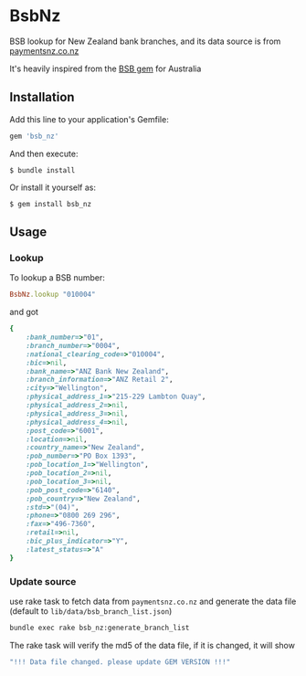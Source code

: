 # BsbNz

BSB lookup for New Zealand bank branches, and its data source is from [paymentsnz.co.nz](https://www.paymentsnz.co.nz/resources/industry-registers/bank-branch-register)

It's heavily inspired from the [BSB gem](https://github.com/zeptofs/bsb) for Australia

## Installation

Add this line to your application's Gemfile:

```ruby
gem 'bsb_nz'
```

And then execute:

    $ bundle install

Or install it yourself as:

    $ gem install bsb_nz

## Usage

### Lookup


To lookup a BSB number:

```ruby
BsbNz.lookup "010004"
```

and got

```ruby
{
    :bank_number=>"01",
    :branch_number=>"0004",
    :national_clearing_code=>"010004",
    :bic=>nil,
    :bank_name=>"ANZ Bank New Zealand",
    :branch_information=>"ANZ Retail 2",
    :city=>"Wellington",
    :physical_address_1=>"215-229 Lambton Quay",
    :physical_address_2=>nil,
    :physical_address_3=>nil,
    :physical_address_4=>nil,
    :post_code=>"6001",
    :location=>nil,
    :country_name=>"New Zealand",
    :pob_number=>"PO Box 1393",
    :pob_location_1=>"Wellington",
    :pob_location_2=>nil,
    :pob_location_3=>nil,
    :pob_post_code=>"6140",
    :pob_country=>"New Zealand",
    :std=>"(04)",
    :phone=>"0800 269 296",
    :fax=>"496-7360",
    :retail=>nil,
    :bic_plus_indicator=>"Y",
    :latest_status=>"A"
}
```

### Update source

use rake task to fetch data from `paymentsnz.co.nz` and generate the data file (default to `lib/data/bsb_branch_list.json`)

```bash
bundle exec rake bsb_nz:generate_branch_list
```

The rake task will verify the md5 of the data file, if it is changed, it will show
```bash
"!!! Data file changed. please update GEM VERSION !!!"
```

###
